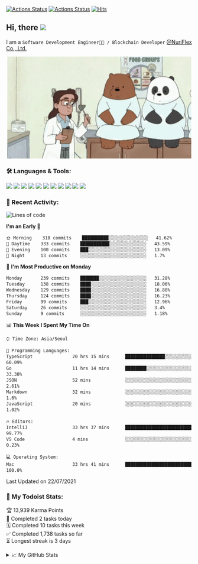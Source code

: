 
[![Actions Status](https://github.com/ddok2/ddok2/workflows/Todoist%20Readme/badge.svg)](https://github.com/ddok2/ddok2/actions)
[![Actions Status](https://github.com/ddok2/ddok2/workflows/wakatime-stats/badge.svg)](https://github.com/ddok2/ddok2/actions)
[![Hits](https://hits.seeyoufarm.com/api/count/incr/badge.svg?url=https%3A%2F%2Fgithub.com%2Fddok2&count_bg=%23FF9595&title_bg=%23555555&icon=github.svg&icon_color=%23FFFFFF&title=hits&edge_flat=false)](https://hits.seeyoufarm.com)

<!-- ![visitors](https://visitor-badge.laobi.icu/badge?page_id=ddok2.ddok2) -->
## Hi, there <img src="https://raw.githubusercontent.com/MartinHeinz/MartinHeinz/master/wave.gif" width="25px">

I am a `Software Development Engineer🧑‍💻 / Blockchain Developer` [@NuriFlex Co., Ltd.](https://nuriflex.com)


<p align="center">
<img align="center" alt="GIF" src="img/debugging.gif" />
</p>


### 🛠 Languages & Tools:
<p>
    <img src="https://img.shields.io/badge/go-%2300ADD8.svg?&style=for-the-badge&logo=go&logoColor=white"/>
    <img src="https://img.shields.io/badge/node.js%20-%2343853D.svg?&style=for-the-badge&logo=node.js&logoColor=white"/>
    <img src="https://img.shields.io/badge/javascript%20-%23323330.svg?&style=for-the-badge&logo=javascript&logoColor=%23F7DF1E"/>
    <img src="https://img.shields.io/badge/typescript%20-%23007ACC.svg?&style=for-the-badge&logo=typescript&logoColor=white"/>
    <img src="https://img.shields.io/badge/python%20-%2314354C.svg?&style=for-the-badge&logo=python&logoColor=white"/>
    <img src="https://img.shields.io/badge/react%20-%2320232a.svg?&style=for-the-badge&logo=react&logoColor=%2361DAFB"/>
    <img src="https://img.shields.io/badge/AWS%20-%23FF9900.svg?&style=for-the-badge&logo=amazon-aws&logoColor=white"/>
    <img src="https://img.shields.io/badge/Google%20Cloud%20-%234285F4.svg?&style=for-the-badge&logo=google-cloud&logoColor=white"/>
    <img src="https://img.shields.io/badge/docker%20-%230db7ed.svg?&style=for-the-badge&logo=docker&logoColor=white"/>
    <img src="https://img.shields.io/badge/kubernetes%20-%23326ce5.svg?&style=for-the-badge&logo=kubernetes&logoColor=white"/>
    <img src="https://img.shields.io/badge/ansible%20-%231A1918.svg?&style=for-the-badge&logo=ansible&logoColor=white"/>
</p>

### 🌈 Recent Activity:
<!--START_SECTION:waka-->
![Lines of code](https://img.shields.io/badge/From%20Hello%20World%20I%27ve%20Written-694143%20lines%20of%20code-blue)

**I'm an Early 🐤** 

```text
🌞 Morning    318 commits    ██████████░░░░░░░░░░░░░░░   41.62% 
🌆 Daytime    333 commits    ███████████░░░░░░░░░░░░░░   43.59% 
🌃 Evening    100 commits    ███░░░░░░░░░░░░░░░░░░░░░░   13.09% 
🌙 Night      13 commits     ░░░░░░░░░░░░░░░░░░░░░░░░░   1.7%

```
📅 **I'm Most Productive on Monday** 

```text
Monday       239 commits    ███████░░░░░░░░░░░░░░░░░░   31.28% 
Tuesday      138 commits    ████░░░░░░░░░░░░░░░░░░░░░   18.06% 
Wednesday    129 commits    ████░░░░░░░░░░░░░░░░░░░░░   16.88% 
Thursday     124 commits    ████░░░░░░░░░░░░░░░░░░░░░   16.23% 
Friday       99 commits     ███░░░░░░░░░░░░░░░░░░░░░░   12.96% 
Saturday     26 commits     ░░░░░░░░░░░░░░░░░░░░░░░░░   3.4% 
Sunday       9 commits      ░░░░░░░░░░░░░░░░░░░░░░░░░   1.18%

```


📊 **This Week I Spent My Time On** 

```text
⌚︎ Time Zone: Asia/Seoul

💬 Programming Languages: 
TypeScript               20 hrs 15 mins      ███████████████░░░░░░░░░░   60.09% 
Go                       11 hrs 14 mins      ████████░░░░░░░░░░░░░░░░░   33.38% 
JSON                     52 mins             ░░░░░░░░░░░░░░░░░░░░░░░░░   2.61% 
Markdown                 32 mins             ░░░░░░░░░░░░░░░░░░░░░░░░░   1.6% 
JavaScript               20 mins             ░░░░░░░░░░░░░░░░░░░░░░░░░   1.02%

🔥 Editors: 
IntelliJ                 33 hrs 37 mins      █████████████████████████   99.77% 
VS Code                  4 mins              ░░░░░░░░░░░░░░░░░░░░░░░░░   0.23%

💻 Operating System: 
Mac                      33 hrs 41 mins      █████████████████████████   100.0%

```


 Last Updated on 22/07/2021
<!--END_SECTION:waka-->

### 🚧 My Todoist Stats:
<!-- TODO-IST:START -->
🏆  13,939 Karma Points           
🌸  Completed 2 tasks today           
🗓  Completed 10 tasks this week           
✅  Completed 1,738 tasks so far           
⏳  Longest streak is 3 days
<!-- TODO-IST:END -->

<details>
<summary>📈 My GitHub Stats</summary>
<p align="center"> <img src="https://github-readme-stats.vercel.app/api?username=ddok2&show_icons=true" alt="ddok2" />
</details>

